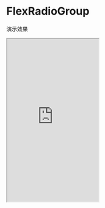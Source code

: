 # FlexRadioGroup
演示效果

<iframe  height=428 width=240 src="http://itzyf.qiniudn.com/20161025102538259.mp4">